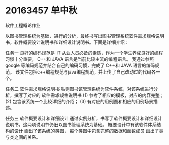 # 20163457 单中秋
软件工程概论作业

以图书管理系统为基础，进行的分析，最终书写出图书管理系统软件需求规格说明书，软件概要设计说明书和详细设计说明书。下面是详细介绍：

任务一
良好的编码规范是 IT 从业人员必备的素质，作为一个学生养成良好的编程习惯十分重要，
C++和 JAVA 语言是当前比较主流的编程语言。
我通过参照 google 等编码规范并结合自己的编码习惯，完成了 C++和 JAVA 语言的编码规范。
该文件包括c++编程规范与java编程规范，并上传了自己改动过的代码各一个。

任务二
软件需求规格说明书
钻则图书馆管理系统为软件系统，对该系统进行分析，撰写了对应的
软件需求规格说明书
(1) 参考了相应的模板，对应的内容完整；
(2) 包含该系统一个比较详细的介绍；
(3) 有对应的用例图和相应的用例场景描述。


任务三
软件概要设计和详细设计
通过实例分析，书写了软件概要设计和详细设计说明书，这两项说明书仍旧以图书管理系统为基础。
概要设计中有该软件体系结构的设计
画出了该系统的类图， 每个类图中包含完整的数据和函数成员
画出了类与类之间的关系。
